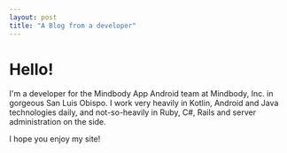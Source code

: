 ```yaml
---
layout: post
title: "A Blog from a developer"
---
```


# Hello!

I'm a developer for the Mindbody App Android team at Mindbody, Inc. in gorgeous San Luis Obispo. I work very heavily in Kotlin, Android and Java technologies daily, and not-so-heavily in Ruby, C#, Rails and server administration on the side.

I hope you enjoy my site!